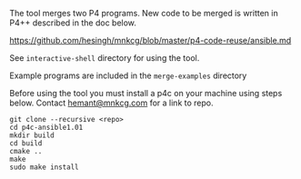 The tool merges two P4 programs. New code to be merged is written in P4++ described in the doc below.

https://github.com/hesingh/mnkcg/blob/master/p4-code-reuse/ansible.md

See `interactive-shell` directory for using the tool.

Example programs are included in the `merge-examples` directory

Before using the tool you must install a p4c on your machine using steps below.
Contact hemant@mnkcg.com for a link to repo.

```shell
git clone --recursive <repo>
cd p4c-ansible1.01
mkdir build
cd build
cmake ..
make
sudo make install
```
